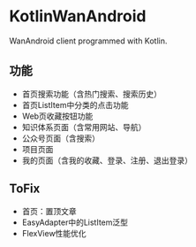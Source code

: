 # KotlinWanAndroid
WanAndroid client programmed with Kotlin.

## 功能
- 首页搜索功能（含热门搜索、搜索历史）
- 首页ListItem中分类的点击功能
- Web页收藏按钮功能
- 知识体系页面（含常用网站、导航）
- 公众号页面（含搜索）
- 项目页面
- 我的页面（含我的收藏、登录、注册、退出登录）

## ToFix
* 首页：置顶文章
* EasyAdapter中的ListItem泛型
* FlexView性能优化
